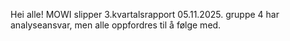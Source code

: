 Hei alle! MOWI slipper 3.kvartalsrapport 05.11.2025. gruppe 4 har analyseansvar, men alle oppfordres til å følge med.
